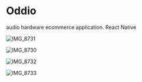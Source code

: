 # Oddio
audio hardware ecommerce application.  React Native

![IMG_8731](https://user-images.githubusercontent.com/34945097/123008768-7ca37700-d389-11eb-8ecb-ee6b05898473.PNG)


![IMG_8730](https://user-images.githubusercontent.com/34945097/123008780-8331ee80-d389-11eb-80c8-a91356b0fc58.PNG)


![IMG_8732](https://user-images.githubusercontent.com/34945097/123008790-888f3900-d389-11eb-931d-b93c9fe6ab0d.PNG)


![IMG_8733](https://user-images.githubusercontent.com/34945097/123008804-8dec8380-d389-11eb-9616-48669cbe95e6.PNG)
